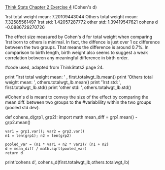 [Think Stats Chapter 2 Exercise 4](http://greenteapress.com/thinkstats2/html/thinkstats2003.html#toc24) (Cohen's d)

1rst total weight mean:  7.20109443044
Others total weight mean:  7.32585561497
1rst std:  1.42057287772
other std:  1.39419547621
cohens d -0.0886729270726

The effect size measured by Cohen's d for total weight when comparing 1rst born to others is minimal.  In fact, the diffence is just over 1 oz difference between the two groups.  That means the difference is around 0.7%. In comparison to birth length, birth weight also seems to suggest a weak correlation between any meaningful difference in birth order.


#code used, adapted from ThinkStats2 page 24.

print '1rst total weight mean: ' , first.totalwgt_lb.mean()
print 'Others total weight mean: ', others.totalwgt_lb.mean()
print '1rst std: ', first.totalwgt_lb.std()
print 'other std: ', others.totalwgt_lb.std()

#Cohen's d  is meant to convey the size of the effect by comparing the mean diff. between two groups to the
#variablility within the two groups (pooled std dev).  

def cohens_d(grp1, grp2):
    import math
    mean_diff = grp1.mean() - grp2.mean()
    
    var1 = grp1.var(); var2 = grp2.var()
    n1 = len(grp1); n2 = len(grp2)
    
    pooled_var = (n1 * var1 + n2 * var2)/ (n1 + n2)
    d = mean_diff / math.sqrt(pooled_var)
    return d

print'cohens d', cohens_d(first.totalwgt_lb,others.totalwgt_lb)
